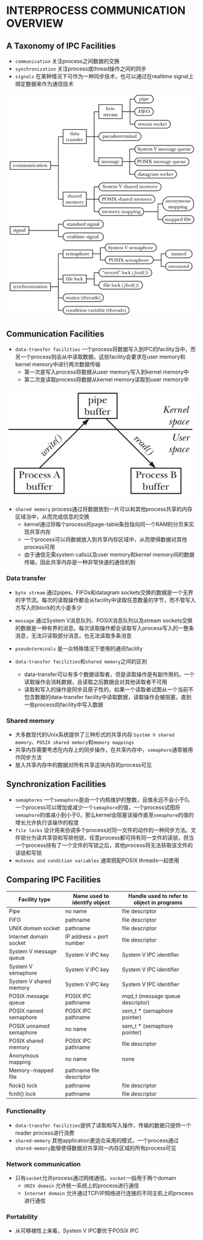 # INTERPROCESS COMMUNICATION OVERVIEW

## A Taxonomy of IPC Facilities
- `communication` 关注process之间数据的交换
- `synchronization` 关注process或thread操作之间的同步
- `signals` 在某种情况下可作为一种同步技术，也可以通过在realtime signal上绑定数据来作为通信技术

![43-1.png](./img/43-1.png)

## Communication Facilities
- `data-transfer facilities` 一个process将数据写入到IPC的facility当中，而另一个process则会从中读取数据。这些facility会要求在user memory和kernel memory中进行两次数据传输
	- 第一次是写入process将数据从user memory写入到kernel memory中
	- 第二次是读取process将数据从kernel memory读取到user memory中
	
![43-2.png](./img/43-2.png)

- `shared memory` process通过将数据放到一片可以和其他process共享的内存区域当中，从而完成信息的交换
	- kernel通过将每个process的page-table条目指向同一个RAM的分页来实现共享内存
	- 一个process可以将数据放入到共享内存区域中，从而使得数据对其他process可用
	- 由于通信无需system calls以及user memory和kernel memory间的数据传输，因此共享内存是一种非常快速的通信机制

### Data transfer
- `byte stream` 通过pipes、FIFOs和datagram sockets交换的数据是一个无界的字节流。每次的读取操作都会从facility中读取任意数量的字节，而不管写入方写入的block的大小是多少
- `message` 通过System V消息队列、POSIX消息队列以及stream sockets交换的数据是一种有界的消息。每次读取操作都会读取写入process写入的一整条消息，无法只读取部分消息，也无法读取多条消息
- `pseudoterminals` 是一众特殊情况下使用的通讯facility

- `data-transfer facilities`和`shared memory`之间的区别
	- data-transfer可以有多个数据读取者，但是读取操作是有副作用的。一个读取操作会消耗数据，且读取之后数据会对其他读取者不可用
	- 读取和写入的操作是同步且原子性的，如果一个读取者试图从一个当前不包含数据的data-transfer facility中读取数据，读取操作会被阻塞，直到一些process向facility中写入数据

### Shared memory
- 大多数现代的Unix系统提供了三种形式的共享内存:`System V shared memory`、`POSIX shared memory`和`memory mappings`
- 共享内存需要考虑在内存上的同步操作，在共享内存中，`semaphore`通常被用作同步方法  
- 放入共享内存中的数据对所有共享这块内存的process可见

## Synchronization Facilities
- `semaphores` 一个`semaphore`是由一个内核维护的整数，且值永远不会小于0。一个process可以增加或减少一个`semaphore`的值，一个process试图将`semaphore`的值减小到小于0，那么kernel会阻塞该操作直至`semaphore`的值的增长允许执行该操作的程度
- `file locks` 设计用来协调多个process对同一文件的动作的一种同步方法。文件锁分为读共享锁和写排他锁，任意process都可持有同一文件的读锁，但当一个process持有了一个文件的写锁之后，其他process将无法获取该文件的读锁和写锁
- `mutexes and condition variables` 通常搭配POSIX threads一起使用

## Comparing IPC Facilities
| Facility type | Name used to identify object | Handle used to refer to object in programs |
| --- | --- | --- |
| Pipe | no name | file descriptor |
| FIFO | pathname | file descriptor |
| UNIX domain socket | pathname | file descriptor |
| Internet domain socket | IP address + port number | file descriptor |
| System V message queue | System V IPC key | System V IPC identifier |
| System V semaphore | System V IPC key | System V IPC identifier |
| System V shared memory | System V IPC key | System V IPC identifier |
| POSIX message queue | POSIX IPC pathname | mqd_t (message queue descriptor) |
| POSIX named semaphore | POSIX IPC pathname | sem_t * (semaphore pointer) |
| POSIX unnamed semaphore | no name | sem_t * (semaphore pointer) |
| POSIX shared memory | POSIX IPC pathname | file descriptor |
| Anonymous mapping | no name | none |
| Memory-mapped file | pathname file descriptor |
| flock() lock | pathname | file descriptor |
| fcntl() lock | pathname | file descriptor |

### Functionality
- `data-transfer facilities`提供了读取和写入操作，传输的数据只提供一个reader process进行消费
- `shared-memory` 其他application更适合采用的模式，一个process通过`shared-memory`能够使得数据对共享同一内存区域的所有process可见

### Network communication
- 只有`socket`允许process通过网络通信。`socket`一般用于两个domain
	- `UNIX domain` 允许统一系统上的process进行通信
	- `Internet domain` 允许通过TCP/IP网络进行连接的不同主机上的process进行通信

### Portability
- 从可移植性上来看，System V IPC要优于POSIX IPC